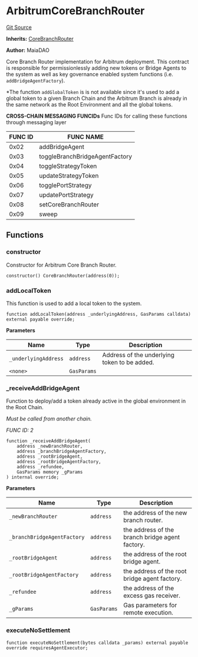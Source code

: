 # ArbitrumCoreBranchRouter

[Git Source](https://github.com/Maia-DAO/2023-09-maia-remediations/blob/main/src/ArbitrumCoreBranchRouter.sol)

**Inherits:**
[CoreBranchRouter](/src/ulysses-omnichain/CoreBranchRouter.sol/contract.CoreBranchRouter.md)

**Author:**
MaiaDAO

Core Branch Router implementation for Arbitrum deployment.
This contract is responsible for permissionlessly adding new
tokens or Bridge Agents to the system as well as key governance
enabled system functions (i.e. `addBridgeAgentFactory`).

\*The function `addGlobalToken` is is not available since it's used
to add a global token to a given Branch Chain and the Arbitrum Branch
is already in the same network as the Root Environment and all the global
tokens.

 **CROSS-CHAIN MESSAGING FUNCIDs**
 Func IDs for calling these functions through messaging layer

 | FUNC ID | FUNC NAME                      |
 | ------- | ------------------------------ |
 | 0x02    | addBridgeAgent                 |
 | 0x03    | toggleBranchBridgeAgentFactory |
 | 0x04    | toggleStrategyToken            |
 | 0x05    | updateStrategyToken            |
 | 0x06    | togglePortStrategy             |
 | 0x07    | updatePortStrategy             |
 | 0x08    | setCoreBranchRouter            |
 | 0x09    | sweep                          |

## Functions

### constructor

Constructor for Arbitrum Core Branch Router.

```solidity
constructor() CoreBranchRouter(address(0));
```

### addLocalToken

This function is used to add a local token to the system.

```solidity
function addLocalToken(address _underlyingAddress, GasParams calldata) external payable override;
```

**Parameters**

| Name                 | Type        | Description                                  |
| -------------------- | ----------- | -------------------------------------------- |
| `_underlyingAddress` | `address`   | Address of the underlying token to be added. |
| `<none>`             | `GasParams` |                                              |

### \_receiveAddBridgeAgent

Function to deploy/add a token already active in the global environment in the Root Chain.

_Must be called from another chain._

_FUNC ID: 2_

```solidity
function _receiveAddBridgeAgent(
    address _newBranchRouter,
    address _branchBridgeAgentFactory,
    address _rootBridgeAgent,
    address _rootBridgeAgentFactory,
    address _refundee,
    GasParams memory _gParams
) internal override;
```

**Parameters**

| Name                        | Type        | Description                                     |
| --------------------------- | ----------- | ----------------------------------------------- |
| `_newBranchRouter`          | `address`   | the address of the new branch router.           |
| `_branchBridgeAgentFactory` | `address`   | the address of the branch bridge agent factory. |
| `_rootBridgeAgent`          | `address`   | the address of the root bridge agent.           |
| `_rootBridgeAgentFactory`   | `address`   | the address of the root bridge agent factory.   |
| `_refundee`                 | `address`   | the address of the excess gas receiver.         |
| `_gParams`                  | `GasParams` | Gas parameters for remote execution.            |

### executeNoSettlement

```solidity
function executeNoSettlement(bytes calldata _params) external payable override requiresAgentExecutor;
```
